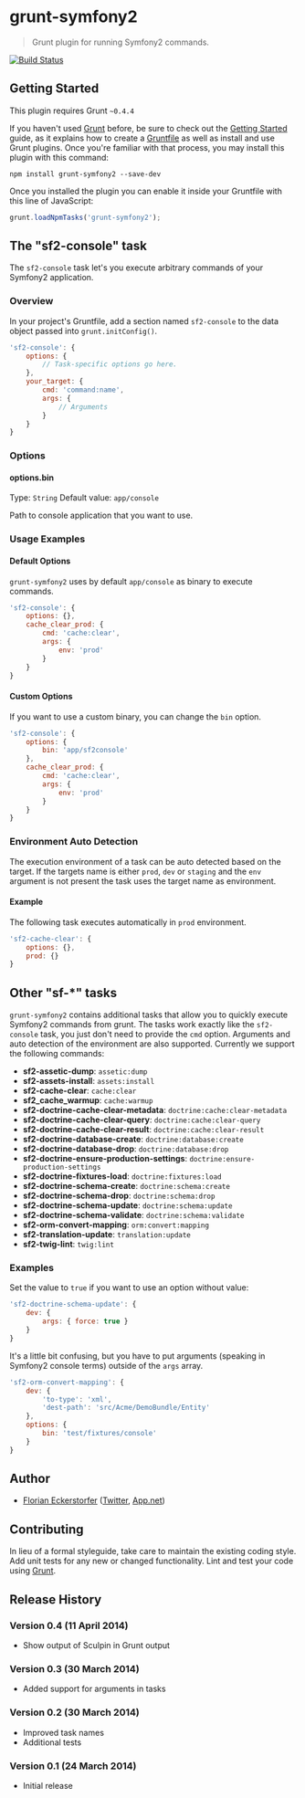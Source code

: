 # grunt-symfony2

> Grunt plugin for running Symfony2 commands.

[![Build Status](https://travis-ci.org/florianeckerstorfer/grunt-symfony2.svg?branch=master)](https://travis-ci.org/florianeckerstorfer/grunt-symfony2)

## Getting Started
This plugin requires Grunt `~0.4.4`

If you haven't used [Grunt](http://gruntjs.com/) before, be sure to check out the [Getting Started](http://gruntjs.com/getting-started) guide, as it explains how to create a [Gruntfile](http://gruntjs.com/sample-gruntfile) as well as install and use Grunt plugins. Once you're familiar with that process, you may install this plugin with this command:

```shell
npm install grunt-symfony2 --save-dev
```

Once you installed the plugin you can enable it inside your Gruntfile with this line of JavaScript:

```js
grunt.loadNpmTasks('grunt-symfony2');
```

## The "sf2-console" task

The `sf2-console` task let's you execute arbitrary commands of your Symfony2 application.

### Overview
In your project's Gruntfile, add a section named `sf2-console` to the data object passed into `grunt.initConfig()`.

```js
'sf2-console': {
    options: {
        // Task-specific options go here.
    },
    your_target: {
        cmd: 'command:name',
        args: {
            // Arguments
        }
    }
}
```

### Options

#### options.bin
Type: `String`
Default value: `app/console`

Path to console application that you want to use.

### Usage Examples

#### Default Options
`grunt-symfony2` uses by default `app/console` as binary to execute commands.

```js
'sf2-console': {
    options: {},
    cache_clear_prod: {
        cmd: 'cache:clear',
        args: {
            env: 'prod'
        }
    }
}
```

#### Custom Options
If you want to use a custom binary, you can change the `bin` option.

```js
'sf2-console': {
    options: {
        bin: 'app/sf2console'
    },
    cache_clear_prod: {
        cmd: 'cache:clear',
        args: {
            env: 'prod'
        }
    }
}
```

### Environment Auto Detection
The execution environment of a task can be auto detected based on the target. If the targets name is either `prod`,
`dev` or `staging` and the `env` argument is not present the task uses the target name as environment.

#### Example

The following task executes automatically in `prod` environment.

```js
'sf2-cache-clear': {
    options: {},
    prod: {}
}
```

## Other "sf-*" tasks
`grunt-symfony2` contains additional tasks that allow you to quickly execute Symfony2 commands from grunt. The tasks
work exactly like the `sf2-console` task, you just don't need to provide the `cmd` option. Arguments and auto detection
of the environment are also supported. Currently we support the following commands:

- **sf2-assetic-dump**: `assetic:dump`
- **sf2-assets-install**: `assets:install`
- **sf2-cache-clear**: `cache:clear`
- **sf2_cache_warmup**: `cache:warmup`
- **sf2-doctrine-cache-clear-metadata**: `doctrine:cache:clear-metadata`
- **sf2-doctrine-cache-clear-query**: `doctrine:cache:clear-query`
- **sf2-doctrine-cache-clear-result**: `doctrine:cache:clear-result`
- **sf2-doctrine-database-create**: `doctrine:database:create`
- **sf2-doctrine-database-drop**: `doctrine:database:drop`
- **sf2-doctrine-ensure-production-settings**: `doctrine:ensure-production-settings`
- **sf2-doctrine-fixtures-load**: `doctrine:fixtures:load`
- **sf2-doctrine-schema-create**: `doctrine:schema:create`
- **sf2-doctrine-schema-drop**: `doctrine:schema:drop`
- **sf2-doctrine-schema-update**: `doctrine:schema:update`
- **sf2-doctrine-schema-validate**: `doctrine:schema:validate`
- **sf2-orm-convert-mapping**: `orm:convert:mapping`
- **sf2-translation-update**: `translation:update`
- **sf2-twig-lint**: `twig:lint`

### Examples

Set the value to `true` if you want to use an option without value:

```js
'sf2-doctrine-schema-update': {
    dev: {
        args: { force: true }
    }
}
```

It's a little bit confusing, but you have to put arguments (speaking in Symfony2 console terms) outside of the `args` array.

```js
'sf2-orm-convert-mapping': {
    dev: {
        'to-type': 'xml',
        'dest-path': 'src/Acme/DemoBundle/Entity'
    },
    options: {
        bin: 'test/fixtures/console'
    }
}
```

## Author
- [Florian Eckerstorfer](http://florian.ec) ([Twitter](http://twitter.com/Florian_), [App.net](http://app.net/florian))

## Contributing
In lieu of a formal styleguide, take care to maintain the existing coding style. Add unit tests for any new or changed functionality. Lint and test your code using [Grunt](http://gruntjs.com/).

## Release History

### Version 0.4 (11 April 2014)

- Show output of Sculpin in Grunt output

### Version 0.3 (30 March 2014)

- Added support for arguments in tasks

### Version 0.2 (30 March 2014)

- Improved task names
- Additional tests

### Version 0.1 (24 March 2014)

- Initial release
